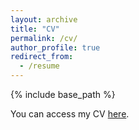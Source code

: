 ```yaml
---
layout: archive
title: "CV"
permalink: /cv/
author_profile: true
redirect_from:
  - /resume
---
```

{% include base_path %}

You can access my CV [here](https://drive.google.com/file/d/16eIKwkiTK-TLAxaxq9-d7GqbLBYCWBRY/view?usp=sharing).
